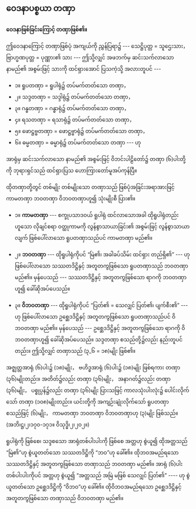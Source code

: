 ## ဝေဒနာပစ္စယာ တဏှာ

**ဝေဒနာဖြစ်ခြင်းကြောင့် တဏှာဖြစ်၏။**

ဤဝေဒနာကြောင့် တဏှာဖြစ်ပုံ အကျယ်ကို ညွှန်ပြရာ၌ --- သေဋ္ဌိပုတ္တ = သူဌေးသား， ဗြာဟ္မဏပုတ္တ = ပုဏ္ဏား၏ သား --- ဤသို့လျှင် အဖဘက်မှ ဆင်းသက်လာသော နာမည်၏ အစွမ်းဖြင့် သားကို ထင်ရှားအောင် ပြသကဲ့သို့ အလားတူပင် ---

- ၁။ ရူပတဏှာ = ရူပါရုံ၌ တပ်မက်တတ်သော တဏှာ，
- ၂။ သဒ္ဒတဏှာ = သဒ္ဒါရုံ၌ တပ်မက်တတ်သော တဏှာ，
- ၃။ ဂန္ဓတဏှာ = ဂန္ဓာရုံ၌ တပ်မက်တတ်သော တဏှာ，
- ၄။ ရသတဏှာ = ရသာရုံ၌ တပ်မက်တတ်သော တဏှာ，
- ၅။ ဖောဋ္ဌဗ္ဗတဏှာ = ဖောဋ္ဌဗ္ဗာရုံ၌ တပ်မက်တတ်သော တဏှာ，
- ၆။ ဓမ္မတဏှာ = ဓမ္မာရုံ၌ တပ်မက်တတ်သော တဏှာ --- ဟု

အာရုံမှ ဆင်းသက်လာသော နာမည်၏ အစွမ်းဖြင့် ဝိဘင်းပါဠိတော်၌ တဏှာ (၆)ပါးတို့ကို ဘုရားရှင်သည် ထင်ရှားပြသ ဟောကြားတော်မူအပ်ကုန်ပြီ။

ထိုတဏှာတို့တွင် တစ်မျိုး တစ်မျိုးသော တဏှာသည် ဖြစ်ပုံအခြင်းအရာအားဖြင့် ကာမတဏှာ ဘဝတဏှာ ဝိဘဝတဏှာဟူ၍ သုံးမျိုးစီ ပြား၏။

- ၁။ **ကာမတဏှာ** --- စက္ခုပသာဒဝယ် ရူပါရုံ ထင်လာသောအခါ ထိုရူပါရုံတည်းဟူသော လိုချင်စရာ ဝတ္ထုကာမကို လွန်စွာသာယာခြင်း၏ အစွမ်းဖြင့် လွန်စွာသာယာလျက် ဖြစ်ပေါ်လာသော ရူပတဏှာသည်ပင် ကာမတဏှာ မည်၏။

- ၂။ **ဘဝတဏှာ** --- ထိုရူပါရုံကိုပင် “မြဲ၏၊ အခါခပ်သိမ်း ထင်ရှား တည်ရှိ၏” --- ဟု ဖြစ်ပေါ်လာသော သဿတဒိဋ္ဌိနှင့် အတူတကွဖြစ်သော ရူပတဏှာသည် ဘဝတဏှာမည်၏။ 
မှန်ပေသည် --- သဿတဒိဋ္ဌိနှင့် အတူတကွဖြစ်သော ရာဂကို ဘဝတဏှာဟူ၍ ခေါ်ဆိုအပ်ပေသည်။

- ၃။ **ဝိဘဝတဏှာ** --- ထိုရူပါရုံကိုပင် “ပြတ်၏ = သေလျှင် ပြတ်၏၊ ပျက်စီး၏” --- ဟု ဖြစ်ပေါ်လာသော ဥစ္ဆေဒဒိဋ္ဌိနှင့် အတူတကွဖြစ်သော ရူပတဏှာသည်ပင် ဝိဘဝတဏှာ မည်၏။ 
မှန်ပေသည် --- ဥစ္ဆေဒဒိဋ္ဌိနှင့် အတူတကွဖြစ်သော ရာဂကို ဝိဘဝတဏှာဟူ၍ ခေါ်ဆိုအပ်ပေသည်။ 
သဒ္ဒတဏှာ စသည်တို့၌လည်း နည်းတူပင်တည်း။ 
ဤသို့လျှင် တဏှာသည် (၃_၆ = ၁၈)မျိုး ဖြစ်၏။

အဇ္ဈတ္တအာရုံ (၆)ပါး၌ (၁၈)မျိုး， ဗဟိဒ္ဓအာရုံ (၆)ပါး၌ (၁၈)မျိုး ဖြစ်ရကား တဏှာ (၃၆)မျိုးတည်း။ 
အတိတ်၌လည်း တဏှာ (၃၆)မျိုး， အနာဂတ်၌လည်း တဏှာ (၃၆)မျိုး， ပစ္စုပ္ပန်၌လည်း တဏှာ (၃၆)မျိုး ပြားသဖြင့် ကာလသုံးပါးလုံး၌ ပေါင်းလိုက်သော် တဏှာ (၁၀၈)မျိုးတည်း။ 
ယင်းတို့ကို အကျဉ်းချုံးလိုက်သော် ရူပတဏှာ စသည်ဖြင့် (၆)မျိုး， ကာမတဏှာ ဘဝတဏှာ ဝိဘဝတဏှာဟု (၃)မျိုး ဖြစ်သည်။
(အဘိ၊ဋ္ဌ၊၂၊၁၇၀-၁၇၁။ ဝိသုဒ္ဓိ၊၂၊၂၀၂။)

ရူပါရုံကို ဖြစ်စေ၊ သဒ္ဒစသော အာရုံတစ်ပါးပါးကို ဖြစ်စေ အတ္တဟု စွဲယူ၍ ထိုအတ္တသည် “မြဲ၏”ဟု စွဲယူတတ်သော သဿတဒိဋ္ဌိကို “ဘဝ”ဟု ခေါ်၏။ 
ထိုဘဝအမည်ရသော သဿတဒိဋ္ဌိနှင့် အတူတကွဖြစ်သော တဏှာသည် ဘဝတဏှာ မည်၏။ 
အာရုံ (၆)ပါး တစ်ပါးပါးကိုပင် အတ္တဟု စွဲယူ၍ “အတ္တသည် အမြဲ မဖြစ် သေလျှင် ပြတ်၏” ---- ဟု စွဲယူတတ်သော ဥစ္ဆေဒဒိဋ္ဌိကို “ဝိဘဝ”ဟု ခေါ်၏။ 
ထိုဝိဘဝအမည်ရသော ဥစ္ဆေဒဒိဋ္ဌိနှင့် အတူတကွဖြစ်သော တဏှာသည် ဝိဘဝတဏှာ မည်၏။
